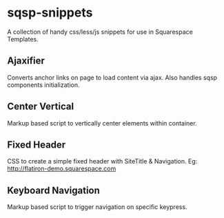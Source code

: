 sqsp-snippets
=============
A collection of handy css/less/js snippets for use in Squarespace Templates. 


Ajaxifier
---------
Converts anchor links on page to load content via ajax. Also handles sqsp components initialization.


Center Vertical 
---------------
Markup based script to vertically center elements within container. 


Fixed Header
------------
CSS to create a simple fixed header with SiteTitle & Navigation. Eg: http://flatiron-demo.squarespace.com


Keyboard Navigation
-------------------
Markup based script to trigger navigation on specific keypress.